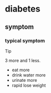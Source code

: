 # diabetes
## symptom
### typical symptom 
> [!TIP]
> 3 more and 1 less.
> + eat more
> + drink water more
> + urinate more
> + rapid lose weight
